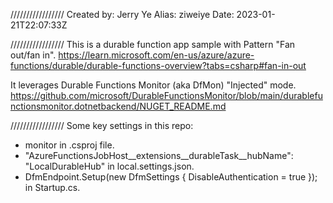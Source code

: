 ﻿/////////////////
Created by: Jerry Ye
Alias: ziweiye
Date: 2023-01-21T22:07:33Z

/////////////////
This is a durable function app sample with Pattern "Fan out/fan in". 
https://learn.microsoft.com/en-us/azure/azure-functions/durable/durable-functions-overview?tabs=csharp#fan-in-out

It leverages Durable Functions Monitor (aka DfMon) "Injected" mode. 
https://github.com/microsoft/DurableFunctionsMonitor/blob/main/durablefunctionsmonitor.dotnetbackend/NUGET_README.md

/////////////////
Some key settings in this repo: 
- <DurableFunctionsMonitorRoutePrefix>monitor</DurableFunctionsMonitorRoutePrefix> in .csproj file. 
- "AzureFunctionsJobHost__extensions__durableTask__hubName": "LocalDurableHub" in local.settings.json. 
- DfmEndpoint.Setup(new DfmSettings { DisableAuthentication = true }); in Startup.cs. 